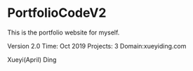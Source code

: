 # PortfolioCodeV2

This is the portfolio website for myself.

Version 2.0
Time: Oct 2019
Projects: 3
Domain:xueyiding.com

Xueyi(April) Ding
